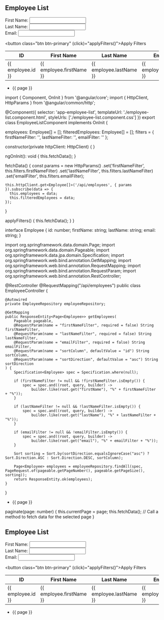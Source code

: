 <div class="container">
  <h2>Employee List</h2>

  <!-- Filter Input Fields -->
  <div class="form-group">
    <label for="firstNameFilter">First Name:</label>
    <input type="text" class="form-control" id="firstNameFilter" [(ngModel)]="filters.firstNameFilter">
  </div>

  <div class="form-group">
    <label for="lastNameFilter">Last Name:</label>
    <input type="text" class="form-control" id="lastNameFilter" [(ngModel)]="filters.lastNameFilter">
  </div>

  <div class="form-group">
    <label for="emailFilter">Email:</label>
    <input type="text" class="form-control" id="emailFilter" [(ngModel)]="filters.emailFilter">
  </div>

  <!-- Apply Filters Button -->
  <button class="btn btn-primary" (click)="applyFilters()">Apply Filters</button>

  <!-- Employee Table with Pagination and Sorting -->
  <table class="table">
    <thead>
      <tr>
        <th (click)="sort('id')">ID <i class="fa" [ngClass]="{'fa-sort': !sortKey['id'], 'fa-sort-asc': sortKey['id'] === 'asc', 'fa-sort-desc': sortKey['id'] === 'desc'}"></i></th>
        <th (click)="sort('firstName')">First Name <i class="fa" [ngClass]="{'fa-sort': !sortKey['firstName'], 'fa-sort-asc': sortKey['firstName'] === 'asc', 'fa-sort-desc': sortKey['firstName'] === 'desc'}"></i></th>
        <th (click)="sort('lastName')">Last Name <i class="fa" [ngClass]="{'fa-sort': !sortKey['lastName'], 'fa-sort-asc': sortKey['lastName'] === 'asc', 'fa-sort-desc': sortKey['lastName'] === 'desc'}"></i></th>
        <th (click)="sort('email')">Email <i class="fa" [ngClass]="{'fa-sort': !sortKey['email'], 'fa-sort-asc': sortKey['email'] === 'asc', 'fa-sort-desc': sortKey['email'] === 'desc'}"></i></th>
      </tr>
    </thead>
    <tbody>
      <tr *ngFor="let employee of pagedEmployees">
        <td>{{ employee.id }}</td>
        <td>{{ employee.firstName }}</td>
        <td>{{ employee.lastName }}</td>
        <td>{{ employee.email }}</td>
      </tr>
    </tbody>
  </table>

  <!-- Pagination Controls -->
  <ul class="pagination">
    <li class="page-item" *ngFor="let page of pages" [class.active]="currentPage === page">
      <a class="page-link" (click)="paginate(page)">{{ page }}</a>
    </li>
  </ul>
</div>












import { Component, OnInit } from '@angular/core';
import { HttpClient, HttpParams } from '@angular/common/http';

@Component({
  selector: 'app-employee-list',
  templateUrl: './employee-list.component.html',
  styleUrls: ['./employee-list.component.css']
})
export class EmployeeListComponent implements OnInit {

  employees: Employee[] = [];
  filteredEmployees: Employee[] = [];
  filters = {
    firstNameFilter: '',
    lastNameFilter: '',
    emailFilter: ''
  };

  constructor(private httpClient: HttpClient) { }

  ngOnInit(): void {
    this.fetchData();
  }

  fetchData() {
    const params = new HttpParams()
      .set('firstNameFilter', this.filters.firstNameFilter)
      .set('lastNameFilter', this.filters.lastNameFilter)
      .set('emailFilter', this.filters.emailFilter);

    this.httpClient.get<Employee[]>('/api/employees', { params }).subscribe(data => {
      this.employees = data;
      this.filteredEmployees = data;
    });
  }

  applyFilters() {
    this.fetchData();
  }
}

interface Employee {
  id: number;
  firstName: string;
  lastName: string;
  email: string;
}










import org.springframework.data.domain.Page;
import org.springframework.data.domain.Pageable;
import org.springframework.data.jpa.domain.Specification;
import org.springframework.web.bind.annotation.GetMapping;
import org.springframework.web.bind.annotation.RequestMapping;
import org.springframework.web.bind.annotation.RequestParam;
import org.springframework.web.bind.annotation.RestController;

@RestController
@RequestMapping("/api/employees")
public class EmployeeController {

    @Autowired
    private EmployeeRepository employeeRepository;

    @GetMapping
    public ResponseEntity<Page<Employee>> getEmployees(
        Pageable pageable,
        @RequestParam(name = "firstNameFilter", required = false) String firstNameFilter,
        @RequestParam(name = "lastNameFilter", required = false) String lastNameFilter,
        @RequestParam(name = "emailFilter", required = false) String emailFilter,
        @RequestParam(name = "sortColumn", defaultValue = "id") String sortColumn,
        @RequestParam(name = "sortDirection", defaultValue = "asc") String sortDirection
    ) {
        Specification<Employee> spec = Specification.where(null);

        if (firstNameFilter != null && !firstNameFilter.isEmpty()) {
            spec = spec.and((root, query, builder) ->
                builder.like(root.get("firstName"), "%" + firstNameFilter + "%"));
        }

        if (lastNameFilter != null && !lastNameFilter.isEmpty()) {
            spec = spec.and((root, query, builder) ->
                builder.like(root.get("lastName"), "%" + lastNameFilter + "%"));
        }

        if (emailFilter != null && !emailFilter.isEmpty()) {
            spec = spec.and((root, query, builder) ->
                builder.like(root.get("email"), "%" + emailFilter + "%"));
        }

        Sort sorting = Sort.by(sortDirection.equalsIgnoreCase("asc") ? Sort.Direction.ASC : Sort.Direction.DESC, sortColumn);

        Page<Employee> employees = employeeRepository.findAll(spec, PageRequest.of(pageable.getPageNumber(), pageable.getPageSize(), sorting));
        return ResponseEntity.ok(employees);
    }
}








<!-- Custom Pagination Controls -->
<ul class="pagination">
  <li class="page-item" *ngFor="let page of pages" [class.active]="currentPage === page">
    <a class="page-link" (click)="paginate(page)">{{ page }}</a>
  </li>
</ul>






paginate(page: number) {
  this.currentPage = page;
  this.fetchData(); // Call a method to fetch data for the selected page
}












<div class="container">
  <h2>Employee List</h2>

  <!-- Filter Input Fields -->
  <div class="form-group">
    <label for="firstNameFilter">First Name:</label>
    <input type="text" class="form-control" id="firstNameFilter" [(ngModel)]="filters.firstNameFilter">
  </div>

  <div class="form-group">
    <label for="lastNameFilter">Last Name:</label>
    <input type="text" class="form-control" id="lastNameFilter" [(ngModel)]="filters.lastNameFilter">
  </div>

  <div class="form-group">
    <label for="emailFilter">Email:</label>
    <input type="text" class="form-control" id="emailFilter" [(ngModel)]="filters.emailFilter">
  </div>

  <!-- Apply Filters Button -->
  <button class="btn btn-primary" (click)="applyFilters()">Apply Filters</button>

  <!-- Employee Table with Pagination and Sorting -->
  <table class="table">
    <thead>
      <tr>
        <th (click)="sort('id')">ID <i class="fa" [ngClass]="{'fa-sort': !sortKey['id'], 'fa-sort-asc': sortKey['id'] === 'asc', 'fa-sort-desc': sortKey['id'] === 'desc'}"></i></th>
        <th (click)="sort('firstName')">First Name <i class="fa" [ngClass]="{'fa-sort': !sortKey['firstName'], 'fa-sort-asc': sortKey['firstName'] === 'asc', 'fa-sort-desc': sortKey['firstName'] === 'desc'}"></i></th>
        <th (click)="sort('lastName')">Last Name <i class="fa" [ngClass]="{'fa-sort': !sortKey['lastName'], 'fa-sort-asc': sortKey['lastName'] === 'asc', 'fa-sort-desc': sortKey['lastName'] === 'desc'}"></i></th>
        <th (click)="sort('email')">Email <i class="fa" [ngClass]="{'fa-sort': !sortKey['email'], 'fa-sort-asc': sortKey['email'] === 'asc', 'fa-sort-desc': sortKey['email'] === 'desc'}"></i></th>
      </tr>
    </thead>
    <tbody>
      <tr *ngFor="let employee of filteredEmployees">
        <td>{{ employee.id }}</td>
        <td>{{ employee.firstName }}</td>
        <td>{{ employee.lastName }}</td>
        <td>{{ employee.email }}</td>
      </tr>
    </tbody>
  </table>

  <!-- Custom Pagination Controls with Bootstrap Styling -->
  <ul class="pagination justify-content-center">
    <li class="page-item" *ngFor="let page of pages" [class.active]="currentPage === page">
      <a class="page-link" (click)="paginate(page)">{{ page }}</a>
    </li>
  </ul>
</div>

